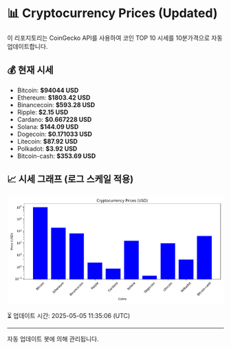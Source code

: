 
# 📊 Cryptocurrency Prices (Updated)

이 리포지토리는 CoinGecko API를 사용하여 코인 TOP 10 시세를 10분가격으로 자동 업데이트합니다.

## 💰 현재 시세
- Bitcoin: **$94044 USD**
- Ethereum: **$1803.42 USD**
- Binancecoin: **$593.28 USD**
- Ripple: **$2.15 USD**
- Cardano: **$0.667228 USD**
- Solana: **$144.09 USD**
- Dogecoin: **$0.171033 USD**
- Litecoin: **$87.92 USD**
- Polkadot: **$3.92 USD**
- Bitcoin-cash: **$353.69 USD**

## 📈 시세 그래프 (로그 스케일 적용)
![Crypto Prices](crypto_prices.png)

⏳ 업데이트 시간: 2025-05-05 11:35:06 (UTC)

---
자동 업데이트 봇에 의해 관리됩니다.
